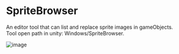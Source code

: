 # SpriteBrowser
 An editor tool that can list and replace sprite images in gameObjects.  
 Tool open path in unity: Windows/SpriteBrowser.  
  
![image](https://github.com/0right/SpriteBrowser/assets/49156461/3819ea78-0692-45e1-a12c-afcf0e29c2bd)


